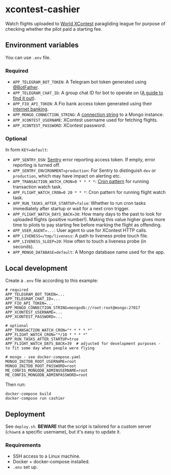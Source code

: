 # xcontest-cashier
Watch flights uploaded to [World XContest](https://www.xcontest.org/world/cs/) paragliding league
for purpose of checking whether the pilot paid a starting fee.

## Environment variables
You can use `.env` file.

### Required
- `APP_TELEGRAM_BOT_TOKEN`: A Telegram bot token generated using [@BotFather](https://t.me/botfather).
- `APP_TELEGRAM_CHAT_ID`: A group chat ID for bot to operate on ([A guide to find it out](https://stackoverflow.com/a/32572159/570503)).
- `APP_FIO_API_TOKEN`: A Fio bank access token generated using their [internet banking](https://ib.fio.cz/ib/login).
- `APP_MONGO_CONNECTION_STRING`: A [connection string](https://docs.mongodb.com/manual/reference/connection-string/) to a Mongo instance.
- `APP_XCONTEST_USERNAME`: XContest username used for fetching flights.
- `APP_XCONTEST_PASSWORD`: XContest password.

### Optional
In form `KEY=default`:
- `APP_SENTRY_DSN`: [Sentry](https://sentry.io/) error reporting access token. If empty, error reporting is turned off.
- `APP_SENTRY_ENVIRONMENT=production`: For Sentry to distinguish `dev` or `production`, which may have impact on alerting etc.
- `APP_TRANSACTION_WATCH_CRON=0 * * * *`: [Cron pattern](https://crontab.guru/) for running transaction watch task.
- `APP_FLIGHT_WATCH_CRON=0 20 * * *`: Cron pattern for running flight watch task.
- `APP_RUN_TASKS_AFTER_STARTUP=false`: Whether to run cron tasks immediately after startup or wait for a next cron trigger.
- `APP_FLIGHT_WATCH_DAYS_BACK=30`: How many days to the past to look for uploaded flights (positive number!). Making this value higher gives more time to pilots to pay starting fee before marking the flight as offending.
- `APP_USER_AGENT=...`: User agent to use for XContest HTTP calls.
- `APP_LIVENESS=/tmp/liveness`: A path to liveness probe touch file.
- `APP_LIVENESS_SLEEP=20`: How often to touch a liveness probe (in seconds).
- `APP_MONGO_DATABASE=default`: A Mongo database name used for the app.

## Local development
Create a `.env` file according to this example:
```dotenv
# required
APP_TELEGRAM_BOT_TOKEN=...
APP_TELEGRAM_CHAT_ID=...
APP_FIO_API_TOKEN=...
APP_MONGO_CONNECTION_STRING=mongodb://root:root@mongo:27017
APP_XCONTEST_USERNAME=...
APP_XCONTEST_PASSWORD=...

# optional
APP_TRANSACTION_WATCH_CRON="* * * * *"
APP_FLIGHT_WATCH_CRON="*/10 * * * *"
APP_RUN_TASKS_AFTER_STARTUP=true
APP_FLIGHT_WATCH_DAYS_BACK=39  # adjusted for development purposes - to fit some day when people were flying

# mongo - see docker-compose.yaml
MONGO_INITDB_ROOT_USERNAME=root
MONGO_INITDB_ROOT_PASSWORD=root
ME_CONFIG_MONGODB_ADMINUSERNAME=root
ME_CONFIG_MONGODB_ADMINPASSWORD=root
```

Then run:
```shell script
docker-compose build
docker-compose run cashier
```

## Deployment
See `deploy.sh`.
**BEWARE** that the script is tailored for a custom server (`chown`s a specific username), but it's easy to update it.

### Requirements
- SSH access to a Linux machine.
- Docker + docker-compose installed.
- `.env` set up.
